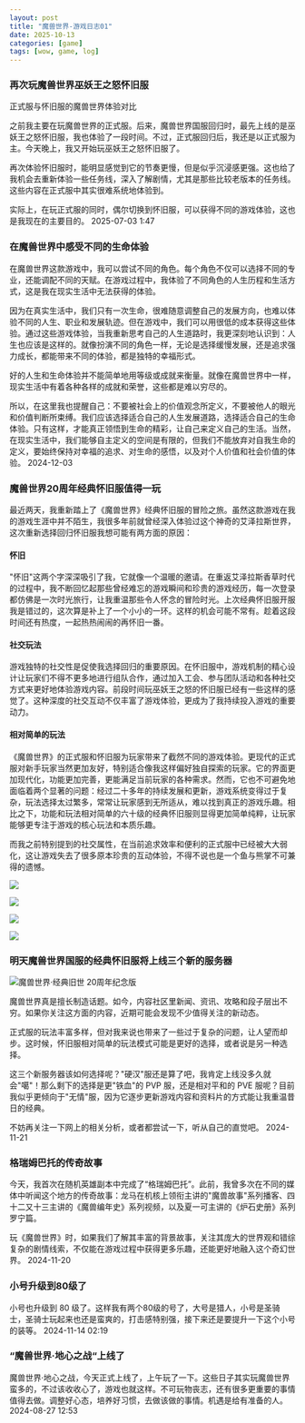 ```yaml
---
layout: post
title: "魔兽世界-游戏日志01"
date: 2025-10-13
categories: [game]
tags: [wow, game, log]
---
```


### 再次玩魔兽世界巫妖王之怒怀旧服

正式服与怀旧服的魔兽世界体验对比

之前我主要在玩魔兽世界的正式服。后来，魔兽世界国服回归时，最先上线的是巫妖王之怒怀旧服，我也体验了一段时间。不过，正式服回归后，我还是以正式服为主。今天晚上，我又开始玩巫妖王之怒怀旧服了。

再次体验怀旧服时，能明显感觉到它的节奏更慢，但是似乎沉浸感更强。这也给了我机会去重新体验一些任务线，深入了解剧情，尤其是那些比较老版本的任务线。这些内容在正式服中其实很难系统地体验到。

实际上，在玩正式服的同时，偶尔切换到怀旧服，可以获得不同的游戏体验，这也是我现在的主要目的。 2025-07-03 1:47

### 在魔兽世界中感受不同的生命体验

在魔兽世界这款游戏中，我可以尝试不同的角色。每个角色不仅可以选择不同的专业，还能调配不同的天赋。在游戏过程中，我体验了不同角色的人生历程和生活方式，这是我在现实生活中无法获得的体验。

因为在真实生活中，我们只有一次生命，很难随意调整自己的发展方向，也难以体验不同的人生、职业和发展轨迹。但在游戏中，我们可以用很低的成本获得这些体验。通过这些游戏体验，当我重新思考自己的人生道路时，我更深刻地认识到：人生也应该是这样的。就像扮演不同的角色一样，无论是选择缓慢发展，还是追求强力成长，都能带来不同的体验，都是独特的幸福形式。

好的人生和生命体验并不能简单地用等级或成就来衡量。就像在魔兽世界中一样，现实生活中有着各种各样的成就和荣誉，这些都是难以穷尽的。

所以，在这里我也提醒自己：不要被社会上的价值观念所定义，不要被他人的眼光和价值判断所束缚。我们应该选择适合自己的人生发展道路，选择适合自己的生命体验。只有这样，才能真正领悟到生命的精彩，让自己来定义自己的生活。当然，在现实生活中，我们能够自主定义的空间是有限的，但我们不能放弃对自我生命的定义，要始终保持对幸福的追求、对生命的感悟，以及对个人价值和社会价值的体验。 2024-12-03

### 魔兽世界20周年经典怀旧服值得一玩

最近两天，我重新踏上了《魔兽世界》经典怀旧服的冒险之旅。虽然这款游戏在我的游戏生涯中并不陌生，我很多年前就曾经深入体验过这个神奇的艾泽拉斯世界，这次重新选择回归怀旧服我想可能有两方面的原因：

#### 怀旧

"怀旧"这两个字深深吸引了我，它就像一个温暖的邀请。在重返艾泽拉斯香草时代的过程中，我不断回忆起那些曾经难忘的游戏瞬间和珍贵的游戏经历，每一次登录都仿佛是一次时光旅行，让我重温那些令人怀念的冒险时光。上次经典怀旧服开服我是错过的，这次算是补上了一个小小的一环。这样的机会可能不常有。趁着这段时间还有热度，一起热热闹闹的再怀旧一番。

#### 社交玩法

游戏独特的社交性是促使我选择回归的重要原因。在怀旧服中，游戏机制的精心设计让玩家们不得不更多地进行组队合作，通过加入工会、参与团队活动和各种社交方式来更好地体验游戏内容。前段时间玩巫妖王之怒的怀旧服已经有一些这样的感觉了。这种深度的社交互动不仅丰富了游戏体验，更成为了我持续投入游戏的重要动力。

#### 相对简单的玩法

《魔兽世界》的正式服和怀旧服为玩家带来了截然不同的游戏体验。更现代的正式服对新手玩家当然更加友好，特别适合像我这样偏好独自探索的玩家。它的界面更加现代化，功能更加完善，更能满足当前玩家的各种需求。然而，它也不可避免地面临着两个显著的问题：经过二十多年的持续发展和更新，游戏系统变得过于复杂，玩法选择太过繁多，常常让玩家感到无所适从，难以找到真正的游戏乐趣。相比之下，功能和玩法相对简单的六十级的经典怀旧服则显得更加简单纯粹，让玩家能够更专注于游戏的核心玩法和本质乐趣。

而我之前特别提到的社交属性，在当前追求效率和便利的正式服中已经被大大弱化，这让游戏失去了很多原本珍贵的互动体验，不得不说也是一个鱼与熊掌不可兼得的遗憾。

![](https://img.blogwego.com/WoWScrnShot_112624_000826.jpg)

![](https://img.blogwego.com/WoWScrnShot_112624_000844.jpg)

![](https://img.blogwego.com/WoWScrnShot_112424_092423.jpg)

![](https://img.blogwego.com/WoWScrnShot_112624_001452.jpg)

### 明天魔兽世界国服的经典怀旧服将上线三个新的服务器

![魔兽世界·经典旧世 20周年纪念版](https://img.blogwego.com/eflyingxp/2024/11/bdb99505bfe26d837ad083a134c69081.jpg)

魔兽世界真是擅长制造话题。如今，内容社区里新闻、资讯、攻略和段子层出不穷。如果你关注这方面的内容，近期可能会发现不少值得关注的新动态。

正式服的玩法丰富多样，但对我来说也带来了一些过于复杂的问题，让人望而却步。这时候，怀旧服相对简单的玩法模式可能是更好的选择，或者说是另一种选择。

这三个新服务器该如何选择呢？"硬汉"服还是算了吧，我肯定上线没多久就会"噶"！那么剩下的选择是更"铁血"的 PVP 服，还是相对平和的 PVE 服呢？目前我似乎更倾向于"无情"服，因为它逐步更新游戏内容和资料片的方式能让我重温昔日的经典。

不妨再关注一下网上的相关分析，或者都尝试一下，听从自己的直觉吧。 2024-11-21

### 格瑞姆巴托的传奇故事

今天，我首次在随机英雄副本中完成了“格瑞姆巴托”。此前，我曾多次在不同的媒体中听闻这个地方的传奇故事：龙马在机核上领衔主讲的"魔兽故事"系列播客、四十二又十三主讲的《魔兽编年史》系列视频，以及夏一可主讲的《炉石史册》系列罗宁篇。

玩《魔兽世界》时，如果我们了解其丰富的背景故事，关注其庞大的世界观和错综复杂的剧情线索，不仅能在游戏过程中获得更多乐趣，还能更好地融入这个奇幻世界。 2024-11-20

### 小号升级到80级了

小号也升级到 80 级了。这样我有两个80级的号了，大号是猎人，小号是圣骑士，圣骑士玩起来也还是蛮爽的，打击感特别强，接下来还是要提升一下这个小号的装等。 2024-11-14 02:19

### “魔兽世界·地心之战“上线了

魔兽世界·地心之战，今天正式上线了，上午玩了一下。这些日子其实玩魔兽世界蛮多的，不过该收收心了，游戏也就这样。不可玩物丧志，还有很多更重要的事情值得去做。调整好心态，培养好习惯，去做该做的事情。机遇是给有准备的人。 2024-08-27 12:53
